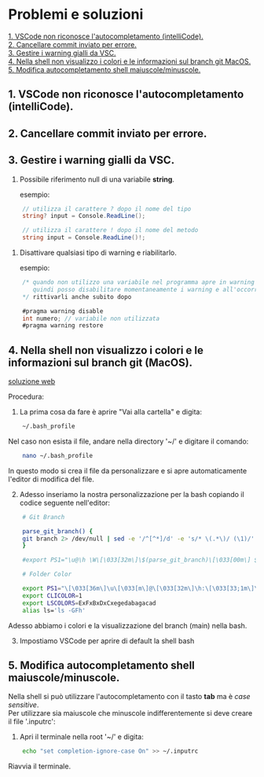 # Problemi e soluzioni
<!-- TOC -->
[1. VSCode non riconosce l'autocompletamento (intelliCode).](#1-vscode-non-riconosce-lautocompletamento-intellicode)  
[2. Cancellare commit inviato per errore.](#2-cancellare-commit-inviato-per-errore)  
[3. Gestire i warning gialli da VSC.](#3-gestire-i-warning-gialli-da-VSC)  
[4. Nella shell non visualizzo i colori e le informazioni sul branch git MacOS.](#4-nella-shell-non-visualizzo-i-colori-e-le-informazioni-sul-branch-git-macos)  
[5. Modifica autocompletamento shell maiuscole/minuscole.](#5-modifica-autocompletamento-shell-maiuscoleminuscole)  

<!-- /TOC -->

## 1. VSCode non riconosce l'autocompletamento (intelliCode). 

## 2. Cancellare commit inviato per errore.

## 3. Gestire i warning gialli da VSC.

1. Possibile riferimento null di una variabile **string**.
   
   esempio:
```c#
    // utilizza il carattere ? dopo il nome del tipo    
    string? input = Console.ReadLine();

    // utilizza il carattere ! dopo il nome del metodo
    string input = Console.ReadLine()!;
```
1. Disattivare qualsiasi tipo di warning e riabilitarlo.

   esempio:
```c#
    /* quando non utilizzo una variabile nel programma apre in warning
       quindi posso disabilitare momentaneamente i warning e all'occorrenza
    */ rittivarli anche subito dopo

    #pragma warning disable
    int numero; // variabile non utilizzata
    #pragma warning restore
```

## 4. Nella shell non visualizzo i colori e le informazioni sul branch git (MacOS).
[soluzione web](https://dev.to/devpato/customize-your-mac-terminal-vs-code-too-easy-2315)

Procedura:
1. La prima cosa da fare è aprire "Vai alla cartella" e digita: 

```sh 
    ~/.bash_profile 
```

   Nel caso non esista il file, andare nella directory '~/' e digitare il comando:

```sh
    nano ~/.bash_profile
```
In questo modo si crea il file da personalizzare e si apre automaticamente l'editor di modifica del file.

2. Adesso inseriamo la nostra personalizzazione per la bash copiando il codice seguente nell'editor:

```sh
    # Git Branch

    parse_git_branch() {
    git branch 2> /dev/null | sed -e '/^[^*]/d' -e 's/* \(.*\)/ (\1)/'
    }

    #export PS1="\u@\h \W\[\033[32m\]\$(parse_git_branch)\[\033[00m\] $ "

    # Folder Color

    export PS1="\[\033[36m\]\u\[\033[m\]@\[\033[32m\]\h:\[\033[33;1m\]\w\[\033[m\]\[\033[32m\]\$(parse_git_branch)\[\033[00m\]\n$ "
    export CLICOLOR=1
    export LSCOLORS=ExFxBxDxCxegedabagacad
    alias ls='ls -GFh'
```
Adesso abbiamo i colori e la visualizzazione del branch (main) nella bash.

3. Impostiamo VSCode per aprire di default la shell bash

## 5. Modifica autocompletamento shell maiuscole/minuscole.

Nella shell si può utilizzare l'autocompletamento con il tasto **tab** ma è *case sensitive*.  
Per utilizzare sia maiuscole che minuscole indifferentemente si deve creare il file '.inputrc':

1. Apri il terminale nella root '~/' e digita:

```sh
    echo "set completion-ignore-case On" >> ~/.inputrc
```

Riavvia il terminale.

